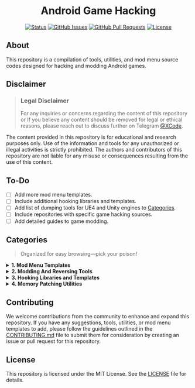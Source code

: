<h1 align="center">Android Game Hacking</h1>

<div align="center">

  [![Status](https://img.shields.io/badge/status-active-success.svg)]() 
  [![GitHub Issues](https://img.shields.io/github/issues/1337Xcode/Android-Game-Hacking.svg)](https://github.com/1337Xcode/Android-Game-Hacking/issues)
  [![GitHub Pull Requests](https://img.shields.io/github/issues-pr/1337Xcode/Android-Game-Hacking.svg)](https://github.com/1337Xcode/Android-Game-Hacking/pulls)
  [![License](https://img.shields.io/badge/license-MIT-blue.svg)](/LICENSE)

</div>

## About

This repository is a compilation of tools, utilities, and mod menu source codes designed for hacking and modding Android games.

## Disclaimer
> ### Legal Disclaimer
> For any inquiries or concerns regarding the content of this repository or If you believe any content should be removed for legal or ethical reasons, please reach out to discuss further on Telegram [@XCode](https://t.me/XCode).

The content provided in this repository is for educational and research purposes only. Use of the information and tools for any unauthorized or illegal activities is strictly prohibited. The authors and contributors of this repository are not liable for any misuse or consequences resulting from the use of this content.

## To-Do

- [ ] Add more mod menu templates.
- [ ] Include additional hooking libraries and templates.
- [ ] Add list of dumping tools for UE4 and Unity engines to [Categories](#Categories).
- [ ] Include repositories with specific game hacking sources.
- [ ] Add detailed guides to game modding.

## Categories
> Organized for easy browsing—pick your poison!

<details>
<summary><b>1. Mod Menu Templates</b></summary>

<br>

<details style="margin-left: 20px;">
<summary><i>1.1 Internal Mod Menu Templates</i></summary>

| Link | Description |
| --- | --- |
| [Android-Mod-Menu](https://github.com/LGLTeam/Android-Mod-Menu) | A Java based mod menu template for Unity (portable to any) |
| [Android-Login-Form-Java](https://github.com/LGLTeam/Android-Login-Form-Java) | A Java based menu template with simple login form. |
| [Android-Hooking-Patching-Template](https://github.com/LGLTeam/Android-Hooking-Patching-Template) | A Hooking and Patching menu template for Android. |
| [Mod-Menu-Without-Overlay-Permission-Demo](https://github.com/LGLTeam/Mod-Menu-Without-Overlay-Permission-Demo) | A mod menu template without overlay permission requirement. |
| [Android-Mod-Menu-Animation](https://github.com/LGLTeam/Android-Mod-Menu-Animation) | A mod menu template with animation. |
| [VipMod-Mod-Menu-With-Canvas](https://github.com/LGLTeam/VipMod-Mod-Menu-With-Canvas) | A Canvas based mod menu template. |
| [Android-Mod-Menu-Kotlin](https://github.com/LGLTeam/Android-Mod-Menu-Kotlin) | A Kotlin based mod menu template. |
| [UnityModMenuAndroid](https://github.com/AndnixSH/UnityModMenuAndroid) | A Unity DLL mod menu template. |
| [ImGui-Android-Mod-Menu](https://github.com/FrenchModding/ImGui-Android-Mod-Menu) | An ImGui based mod menu source for Unity. |
| [Android-Mod-Menu-ImGui](https://github.com/gameSecMaterials/Android-Mod-Menu-ImGui) | An ImGui based mod menu template for Unity3D (ex. Granny 3). |
| [Android-Mod-Menu-ImGui](https://github.com/c4-off/Android-Mod-Menu-ImGui) | An Advanced ImGui based mod menu template for Unity. |
| [Android_ImGui_Surface_Mod_Menu_Template](https://github.com/LaughingMuffin/android_imgui_surface_mod_menu_template) | An ImGUI GLSurfaceView based mod menu template. |
| [Android-ImGui-Mod-Menu](https://github.com/reveny/Android-ImGui-Mod-Menu) | An ImGui menu template with remap hide for Unity (portable to UE4) |

</details>

<details style="margin-left: 20px;">
<summary><i>1.2 External Mod Menu Templates</i></summary>

:warning: **Warning:** Intermediate knowledge of C++ required for module based templates to avoid bootloops.

| Link | Description |
| --- | --- |
| [Zygisk-ImGui-Mod-Menu](https://github.com/reveny/Zygisk-ImGui-Mod-Menu) | A Zygisk module based ImGui menu template. |
| [Zygisk-ImGui-Menu](https://github.com/fedes1to/Zygisk-ImGui-Menu) | A Zygisk module based ImGui menu template for Unity (portable) |
| :x: | Application-based sources will be added soon.
</details>

</details>

<details>
<summary><b>2. Modding And Reversing Tools</b></summary>

<br>

<details>
  <summary><i>2.1 Disassemblers</i></summary>

| Tool Link                                                      | Description                                         |
| --- | --- |
| [IDA Pro](https://www.hex-rays.com/products/ida/)              | Interactive Disassembler.                           |
| [Ghidra](https://ghidra-sre.org/)                              | Software reverse engineering suite.                 |
| [radare2](https://github.com/radareorg/radare2)                | UNIX-like reverse engineering framework and command-line toolset. |
</details>

<details>
<summary><i>2.2 Decompilers</i></summary>

| Tool | Description |
|------|-------------|
| [Apktool](https://github.com/iBotPeaches/Apktool) | A tool for reverse engineering Android apk files. |
| [jadx](https://github.com/skylot/jadx) | Dex to Java decompiler. |
| [fernflower](https://github.com/fesh0r/fernflower) | Unofficial mirror of FernFlower Java decompiler. |
| [Krakatau](https://github.com/Storyyeller/Krakatau) | Java decompiler, assembler, and disassembler. |
| [Bytecode-Viewer](https://github.com/Konloch/bytecode-viewer) | Powerfull GUI for multiple decompilers like JADX, Fernflower, Krakatau, smali and co. |
| [dex2jar](https://github.com/pxb1988/dex2jar) | Tools to work with android .dex and java .class files. |

</details>

</details>

<details>
  <summary><b>3. Hooking Libraries and Templates</b></summary>

<br>

<details>
  <summary><i>3.0 General Hook Frameworks</i></summary>

| Link | Description |
| ---- | ---- |
| [Dobby](https://github.com/jmpews/Dobby) | A lightweight, multi-platform, multi-architecture hook framework.. |
| [subhook](https://github.com/zeex/subhook) | A simple hooking library for C/C++ (x86 only, 32/64-bit, no dependencies) |
| [whale](https://github.com/aslody/whale) | A hook framework for Android/IOS/Linux/MacOS. |
| [TLSHook](https://github.com/keith2018/TLSHook) | An opengl es function call hook for Android. |
</details>

<details>
  <summary><i>3.1 inline Hooks</i></summary>

| Link | Description |
| ---- | ---- |
| [And64InlineHook](https://github.com/Rprop/And64InlineHook) | Lightweight ARMv8-A(ARM64, AArch64, Little-Endian) Inline Hook Library for Android C/C++. |
| [SubstrateHook](https://github.com/Octowolve/Substrate-Hooking-Example) | A simple template for the usage example of Cydia Substrate. |
| [ShadowHook](https://github.com/bytedance/android-inline-hook) | An inline hook library for Android apps. |
| [SandHook](https://github.com/ganyao114/SandHook) | An Android Native Inline Hook. |
| [Android-Inline-Hook](https://github.com/ele7enxxh/Android-Inline-Hook) | thumb16 thumb32 arm32 inlineHook in Android. |
</details>

<details>
  <summary><i>3.2 PLT Hooks</i></summary>

| Link | Description |
| ---- | ---- |
| [xHook](https://github.com/iqiyi/xHook) | A PLT hook library for Android native ELF. |
| [bhook](https://github.com/bytedance/bhook) | A PLT hook framework for Android apps. |
| [LSPlt](https://github.com/LSPosed/LSPlt) | A Simple PLT hook for Android. |
| [plthook](https://github.com/kubo/plthook) | A Multiplatform PLT(Procedure Linkage Table) Hook. |
</details>

</details>

<details>
<summary><b>4. Memory Patching Utilities</b></summary>

<br>

<details style="margin-left: 20px;">
<summary><i>4.1 Internal Memory Patching</i></summary>

| Link | Description |
| --- | --- |
| [KittyMemory](https://github.com/MJx0/KittyMemory) | A library for runtime code patching on both Android and iOS. |
| [ByNameModding](https://github.com/ByNameModding/BNM-Android) | A library for modding il2cpp games by classes, methods, field names on Android. |
</details>

<details style="margin-left: 20px;">
<summary><i>4.2 External Memory Patching</i></summary>
  
| Link | Description |
| --- | --- |
| [KittyMemoryEx](https://github.com/MJx0/KittyMemoryEx) | A library for runtime code patching on both Android and Linux. |
| [Android-Memory-Tools](https://github.com/Anonym0usWork1221/C-Android-Memory-Tool) | A C++ tool that provides functionality for reading and writing memory of a target process. |
</details>

</details>

## Contributing

We welcome contributions from the community to enhance and expand this repository. If you have any suggestions, tools, utilities, or mod menu templates to add, please follow the guidelines outlined in the [CONTRIBUTING.md](CONTRIBUTING.md) file to submit them for consideration by creating an issue or pull request for this repository.

## License

This repository is licensed under the MIT License. See the [LICENSE](LICENSE) file for details.
